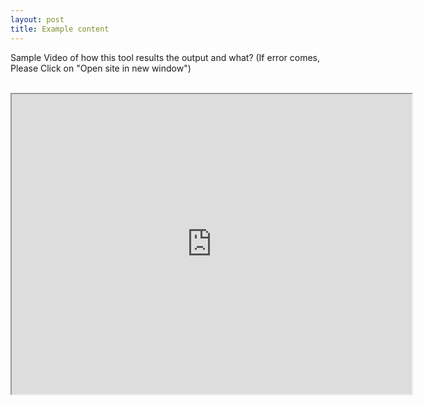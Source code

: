 ```yaml
---
layout: post
title: Example content
---
```

Sample Video of how this tool results the output and what? (If error comes, Please Click on "Open site in new window")<br><br>
<iframe src="https://drive.google.com/file/d/1FelVi3aVIrk6Hy1HlX7Y9cmETjdBOtvu/preview" width="640" height="480"></iframe>
